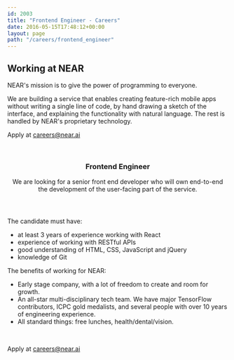 ```yaml
---
id: 2003
title: "Frontend Engineer - Careers"
date: 2016-05-15T17:48:12+00:00
layout: page
path: "/careers/frontend_engineer"
---
```



<section class="text-left">
  <div class="container">
    <h2 class="section-heading">Working at NEAR</h2>
    <p>NEAR's mission is to give the power of programming to everyone.</p>
    <p>We are building a service that enables creating feature-rich mobile apps without writing a single line of code, by hand drawing a sketch of the interface, and explaining the functionality with natural language. The rest is handled by NEAR's proprietary technology.</p>
  </div>
  <div class="container">
      <p class="lead text-muted">Apply at <a href="mailto:careers@near.ai">careers@near.ai</a></p>
  </div>
  <br />
  <article>
    <div class="container">
        <header>
            <h3>Frontend Engineer</h3>
            <p>We are looking for a senior front end developer who will own end-to-end the development of the user-facing part of the service.</p>
        </header>
        <footer>
          <p>The candidate must have:</p>
          <ul>
            <li>at least 3 years of experience working with React</li>
            <li>experience of working with RESTful APIs</li>
            <li>good understanding of HTML, CSS, JavaScript and jQuery</li>
            <li>knowledge of Git</li>
          </ul>
        </footer>
    </div>
  </article>
  <div class="container">
    <p>The benefits of working for NEAR:</p>
    <ul>
        <li>Early stage company, with a lot of freedom to create and room for growth.</li>
        <li>An all-star multi-disciplinary tech team. We have major TensorFlow contributors, ICPC gold medalists, and several people with over 10 years of engineering experience.</li>
        <li>All standard things: free lunches, health/dental/vision.</li>
    </p>
  </div>
  <br />
  <div class="container">
      <p class="lead text-muted">Apply at <a href="mailto:careers@near.ai">careers@near.ai</a></p>
  </div>
</section>
